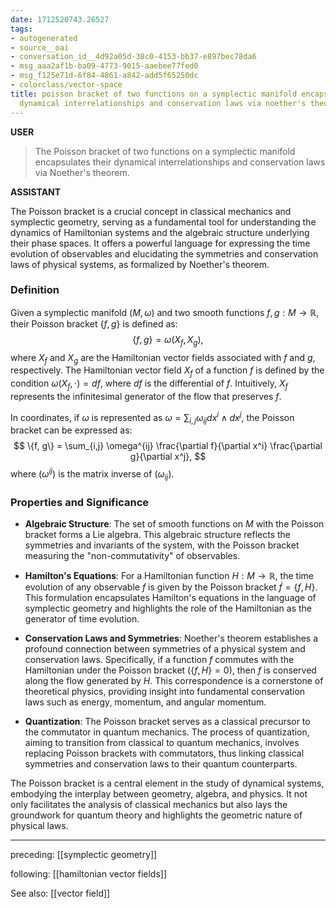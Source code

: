 ```yaml
---
date: 1712520743.26527
tags:
- autogenerated
- source__oai
- conversation_id__4d92a05d-38c0-4153-bb37-e897bec78da6
- msg_aaa2af1b-ba09-4773-9015-aaebee77fed0
- msg_f125e71d-6f84-4861-a842-add5f65250dc
- colorclass/vector-space
title: poisson bracket of two functions on a symplectic manifold encapsulates their
  dynamical interrelationships and conservation laws via noether's theorem.
---
```


**USER**

>The Poisson bracket of two functions on a symplectic manifold encapsulates their dynamical interrelationships and conservation laws via Noether's theorem.


**ASSISTANT**

The Poisson bracket is a crucial concept in classical mechanics and symplectic geometry, serving as a fundamental tool for understanding the dynamics of Hamiltonian systems and the algebraic structure underlying their phase spaces. It offers a powerful language for expressing the time evolution of observables and elucidating the symmetries and conservation laws of physical systems, as formalized by Noether's theorem.

### Definition

Given a symplectic manifold $(M, \omega)$ and two smooth functions $f, g: M \to \mathbb{R}$, their Poisson bracket $\{f, g\}$ is defined as:
$$
\{f, g\} = \omega(X_f, X_g),
$$
where $X_f$ and $X_g$ are the Hamiltonian vector fields associated with $f$ and $g$, respectively. The Hamiltonian vector field $X_f$ of a function $f$ is defined by the condition $\omega(X_f, \cdot) = df$, where $df$ is the differential of $f$. Intuitively, $X_f$ represents the infinitesimal generator of the flow that preserves $f$.

In coordinates, if $\omega$ is represented as $\omega = \sum_{i,j} \omega_{ij} dx^i \wedge dx^j$, the Poisson bracket can be expressed as:
$$
\{f, g\} = \sum_{i,j} \omega^{ij} \frac{\partial f}{\partial x^i} \frac{\partial g}{\partial x^j},
$$
where $(\omega^{ij})$ is the matrix inverse of $(\omega_{ij})$.

### Properties and Significance

- **Algebraic Structure**: The set of smooth functions on $M$ with the Poisson bracket forms a Lie algebra. This algebraic structure reflects the symmetries and invariants of the system, with the Poisson bracket measuring the "non-commutativity" of observables.

- **Hamilton's Equations**: For a Hamiltonian function $H: M \to \mathbb{R}$, the time evolution of any observable $f$ is given by the Poisson bracket $\dot{f} = \{f, H\}$. This formulation encapsulates Hamilton's equations in the language of symplectic geometry and highlights the role of the Hamiltonian as the generator of time evolution.

- **Conservation Laws and Symmetries**: Noether's theorem establishes a profound connection between symmetries of a physical system and conservation laws. Specifically, if a function $f$ commutes with the Hamiltonian under the Poisson bracket ($\{f, H\} = 0$), then $f$ is conserved along the flow generated by $H$. This correspondence is a cornerstone of theoretical physics, providing insight into fundamental conservation laws such as energy, momentum, and angular momentum.

- **Quantization**: The Poisson bracket serves as a classical precursor to the commutator in quantum mechanics. The process of quantization, aiming to transition from classical to quantum mechanics, involves replacing Poisson brackets with commutators, thus linking classical symmetries and conservation laws to their quantum counterparts.

The Poisson bracket is a central element in the study of dynamical systems, embodying the interplay between geometry, algebra, and physics. It not only facilitates the analysis of classical mechanics but also lays the groundwork for quantum theory and highlights the geometric nature of physical laws.


---

preceding: [[symplectic geometry]]  


following: [[hamiltonian vector fields]]

See also: [[vector field]]